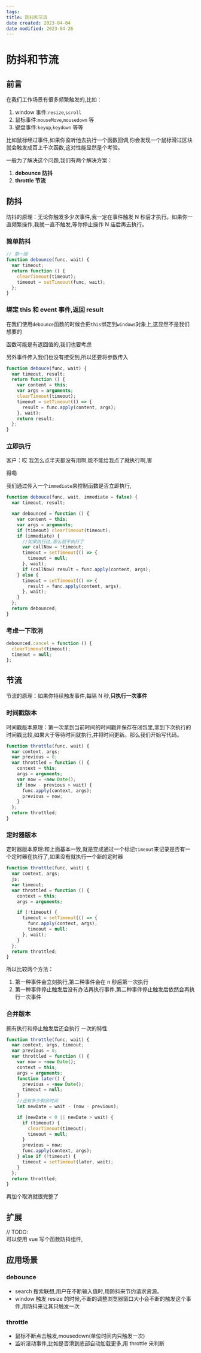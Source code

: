 ```yaml
---
tags:
title: 防抖和节流
date created: 2023-04-04
date modified: 2023-04-26
---
```


# 防抖和节流

## 前言

在我们工作场景有很多频繁触发的,比如：

1. window 事件:`resize`,`scroll`
2. 鼠标事件:`mouseMove`,`mousedown` 等
3. 键盘事件:`keyup`,`keydown` 等等

比如鼠标经过事件,如果你监听他去执行一个函数回调,你会发现一个鼠标滑过区块就会触发成百上千次函数,这对性能显然是个考验。

一般为了解决这个问题,我们有两个解决方案：

1. **debounce 防抖**
2. **throttle 节流**

## 防抖

防抖的原理：无论你触发多少次事件,我一定在事件触发 N 秒后才执行。如果你一直频繁操作,我就一直不触发,等你停止操作 N 庙后再去执行。

### 简单防抖

```JavaScript
// 第一版
function debounce(func, wait) {
  var timeout;
  return function () {
    clearTimeout(timeout);
    timeout = setTimeout(func, wait);
  };
}
```

### 绑定 this 和 event 事件,返回 result

在我们使用`debounce`函数的时候会把`this`绑定到`windows`对象上,这显然不是我们想要的

函数可能是有返回值的,我们也要考虑

另外事件传入我们也没有接受到,所以还要将参数传入

```JavaScript
function debouce(func, wait) {
  var timeout, result;
  return function () {
    var content = this;
    var args = arguments;
    clearTimeout(timeout);
    timeout = setTimeout(() => {
      result = func.apply(content, args);
    }, wait);
    return result;
  };
}
```

### 立即执行

客户：哎 我怎么点半天都没有用啊,能不能给我点了就执行啊,害

得嘞

我们通过传入一个`immediate`来控制函数是否立即执行,

```JavaScript
function debouce(func, wait, immediate = false) {
  var timeout, result;

  var debounced = function () {
    var content = this;
    var args = arguments;
    if (timeout) clearTimeout(timeout);
    if (immediate) {
      //如果执行过,那么就不执行了
      var callNow = !timeout;
      timeout = setTimeout(() => {
        timeout = null;
      }, wait);
      if (callNow) result = func.apply(content, args);
    } else {
      timeout = setTimeout(() => {
        result = func.apply(content, args);
      }, wait);
    }
  };
  return debounced;
}
```

### 考虑一下取消

```JavaScript
debounced.cancel = function () {
  clearTimeout(timeout);
  timeout = null;
};
```

## 节流

节流的原理：如果你持续触发事件,每隔 N 秒,**只执行一次事件**

### 时间戳版本

时间戳版本原理：第一次拿到当前时间的时间戳并保存在闭包里,拿到下次执行的时间戳比较,如果大于等待时间就执行,并将时间更新。那么我们开始写代码。

```JavaScript
function throttle(func, wait) {
  var context, args;
  var previous = 0;
  var throttled = function () {
    context = this;
    args = arguments;
    var now = +new Date();
    if (now - previous > wait) {
      func.apply(context, args);
      previous = now;
    }
  };
  return throttled;
}
```

### 定时器版本

定时器版本原理:和上面基本一致,就是变成通过一个标记`timeout`来记录是否有一个定时器在执行了,如果没有就执行一个新的定时器

```JavaScript
function throttle(func, wait) {
  var context, args;
  js;
  var timeout;
  var throttled = function () {
    context = this;
    args = arguments;

    if (!timeout) {
      timeout = setTimeout(() => {
        func.apply(context, args);
        timeout = null;
      }, wait);
    }
  };
  return throttled;
}
```

所以比较两个方法：

1. 第一种事件会立刻执行,第二种事件会在 n 秒后第一次执行
2. 第一种事件停止触发后没有办法再执行事件,第二种事件停止触发后依然会再执行一次事件

### 合并版本

拥有执行和停止触发后还会执行 一次的特性

```JavaScript
function throttle(func, wait) {
  var context, args, timeout;
  var previous = 0;
  var throttled = function () {
    var now = +new Date();
    context = this;
    args = arguments;
    function later() {
      previous = +new Date();
      timeout = null;
    }
    //还有多少剩余时间
    let newDate = wait - (now - previous);

    if (newDate < 0 || newDate > wait) {
      if (timeout) {
        clearTimeout(timeout);
        timeout = null;
      }
      previous = now;
      func.apply(context, args);
    } else if (!timeout) {
      timeout = setTimeout(later, wait);
    }
  };
  return throttled;
}
```

再加个取消就很完整了

## 扩展

// TODO:  
可以使用 vue 写个函数防抖组件,

## 应用场景

### debounce

- search 搜索联想,用户在不断输入值时,用防抖来节约请求资源。
- window 触发 resize 的时候,不断的调整浏览器窗口大小会不断的触发这个事件,用防抖来让其只触发一次

### throttle

- 鼠标不断点击触发,mousedown(单位时间内只触发一次)
- 监听滚动事件,比如是否滑到底部自动加载更多,用 throttle 来判断
